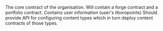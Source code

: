 The core contract of the organisation.
Will contain a forge contract and a portfolio contract.
Contains user information (user's liboropoints)
Should provide API for configuring content types which in turn deploy content contracts of those types.
